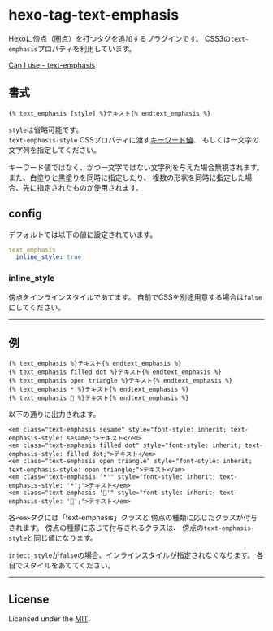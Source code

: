 # hexo-tag-text-emphasis

Hexoに傍点（圏点）を打つタグを追加するプラグインです。
CSS3の`text-emphasis`プロパティを利用しています。

[Can I use - text-emphasis](http://caniuse.com/#feat=text-emphasis)

## 書式

```
{% text_emphasis [style] %}テキスト{% endtext_emphasis %}
```

`style`は省略可能です。  
`text-emphasis-style` CSSプロパティに渡す[キーワード値](https://developer.mozilla.org/ja/docs/Web/CSS/text-emphasis-style)、
もしくは一文字の文字列を指定してください。

キーワード値ではなく、かつ一文字ではない文字列を与えた場合無視されます。
また、白塗りと黒塗りを同時に指定したり、
複数の形状を同時に指定した場合、先に指定されたものが使用されます。

## config

デフォルトでは以下の値に設定されています。

```yaml
text_emphasis
  inline_style: true
```

### inline_style

傍点をインラインスタイルであてます。
自前でCSSを別途用意する場合は`false`にしてください。

---

## 例

```
{% text_emphasis %}テキスト{% endtext_emphasis %}
{% text_emphasis filled dot %}テキスト{% endtext_emphasis %}
{% text_emphasis open triangle %}テキスト{% endtext_emphasis %}
{% text_emphasis * %}テキスト{% endtext_emphasis %}
{% text_emphasis 🙂 %}テキスト{% endtext_emphasis %}
```

以下の通りに出力されます。

```
<em class="text-emphasis sesame" style="font-style: inherit; text-emphasis-style: sesame;">テキスト</em>
<em class="text-emphasis filled dot" style="font-style: inherit; text-emphasis-style: filled dot;">テキスト</em>
<em class="text-emphasis open triangle" style="font-style: inherit; text-emphasis-style: open triangle;">テキスト</em>
<em class="text-emphasis '*'" style="font-style: inherit; text-emphasis-style: '*';">テキスト</em>
<em class="text-emphasis '🙂'" style="font-style: inherit; text-emphasis-style: '🙂';">テキスト</em>
```

各`<em>`タグには「text-emphasis」クラスと
傍点の種類に応じたクラスが付与されます。
傍点の種類に応じて付与されるクラスは、
傍点の`text-emphasis-style`と同じ値になります。

`inject_style`が`false`の場合、インラインスタイルが指定されなくなります。
各自でスタイルをあててください。

---

## License

Licensed under the [MIT](LICENSE).
